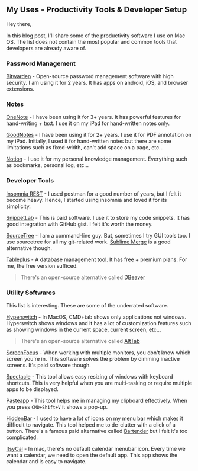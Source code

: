 ## My Uses - Productivity Tools & Developer Setup

Hey there,

In this blog post, I'll share some of the productivity software I use on Mac OS. The list does not contain the most popular and common tools that developers are already aware of.

### Password Management

 [Bitwarden](https://bitwarden.com)  - Open-source password management software with high security. I am using it for 2 years. It has apps on android, iOS, and browser extensions.

### Notes

[OneNote](https://onenote.com) - I have been using it for 3+ years. It has powerful features for hand-writing + text. I use it on my iPad for hand-written notes only.

[GoodNotes](https://goodnotes.com) - I have been using it for 2+ years. I use it for PDF annotation on my iPad. Initially, I used it for hand-written notes but there are some limitations such as fixed-width, can't add space on a page, etc...

[Notion](https://notion.so) - I use it for my personal knowledge management. Everything such as bookmarks, personal log, etc...

### Developer Tools

[Insomnia REST](https://insomnia.rest/) - I used postman for a good number of years, but I felt it become heavy. Hence, I started using insomnia and loved it for its simplicity.

[SnippetLab](https://www.renfei.org/snippets-lab/) - This is paid software. I use it to store my code snippets. It has good integration with GitHub gist. I felt it's worth the money.

[SourceTree](https://www.sourcetreeapp.com/) - I am a command-line guy. But, sometimes I try GUI tools too. I use sourcetree for all my git-related work. [Sublime Merge](https://www.sublimemerge.com/) is a good alternative though.

[Tableplus](https://tableplus.com) - A database management tool. It has free + premium plans. For me, the free version sufficed.
> There's an open-source alternative called [DBeaver](https://dbeaver.io/)

### Utility Softwares

This list is interesting. These are some of the underrated software.

[Hyperswitch](https://bahoom.com/hyperswitch) - In MacOS, CMD+tab shows only applications not windows. Hyperswitch shows windows and it has a lot of customization features such as showing windows in the current space, current screen, etc...

> There's an open-source alternative called [AltTab](https://github.com/lwouis/alt-tab-macos)

[ScreenFocus](https://www.apptorium.com/screenfocus) - When working with multiple monitors, you don't know which screen you're in. This software solves the problem by dimming inactive screens. It's paid software though.

[Spectacle](https://www.spectacleapp.com) - This tool allows easy resizing of windows with keyboard shortcuts. This is very helpful when you are multi-tasking or require multiple apps to be displayed.

[Pasteapp](https://pasteapp.io) - This tool helps me in managing my clipboard effectively. When you press `CMD+Shift+V` it shows a pop-up.

[HiddenBar](https://apps.apple.com/us/app/hidden-bar/id1452453066) - I used to have a lot of icons on my menu bar which makes it difficult to navigate. This tool helped me to de-clutter with a click of a button. There's a famous paid alternative called [Bartender](https://www.macbartender.com/) but I felt it's too complicated.

[ItsyCal](https://www.mowglii.com/itsycal) - In mac, there's no default calendar menubar icon. Every time we want a calendar, we need to open the default app. This app shows the calendar and is easy to navigate.
